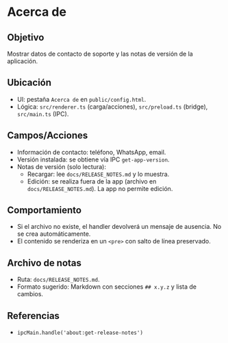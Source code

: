 # Acerca de

## Objetivo
Mostrar datos de contacto de soporte y las notas de versión de la aplicación.

## Ubicación
- UI: pestaña `Acerca de` en `public/config.html`.
- Lógica: `src/renderer.ts` (carga/acciones), `src/preload.ts` (bridge), `src/main.ts` (IPC).

## Campos/Acciones
- Información de contacto: teléfono, WhatsApp, email.
- Versión instalada: se obtiene vía IPC `get-app-version`.
- Notas de versión (solo lectura):
  - Recargar: lee `docs/RELEASE_NOTES.md` y lo muestra.
  - Edición: se realiza fuera de la app (archivo en `docs/RELEASE_NOTES.md`). La app no permite edición.

## Comportamiento
- Si el archivo no existe, el handler devolverá un mensaje de ausencia. No se crea automáticamente.
- El contenido se renderiza en un `<pre>` con salto de línea preservado.

## Archivo de notas
- Ruta: `docs/RELEASE_NOTES.md`.
- Formato sugerido: Markdown con secciones `## x.y.z` y lista de cambios.

## Referencias
- `ipcMain.handle('about:get-release-notes')`
